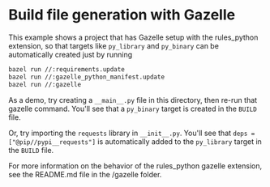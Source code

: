# Build file generation with Gazelle

This example shows a project that has Gazelle setup with the rules_python
extension, so that targets like `py_library` and `py_binary` can be
automatically created just by running

```sh
bazel run //:requirements.update
bazel run //:gazelle_python_manifest.update
bazel run //:gazelle
```

As a demo, try creating a `__main__.py` file in this directory, then
re-run that gazelle command. You'll see that a `py_binary` target
is created in the `BUILD` file.

Or, try importing the `requests` library in `__init__.py`.
You'll see that `deps = ["@pip//pypi__requests"]` is automatically
added to the `py_library` target in the `BUILD` file.

For more information on the behavior of the rules_python gazelle extension,
see the README.md file in the /gazelle folder.
